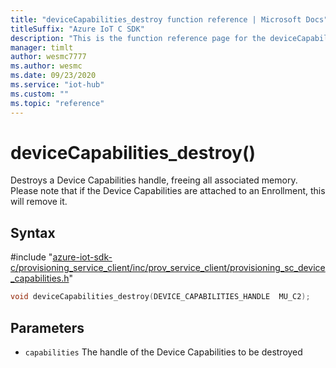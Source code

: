 ```yaml
---                             
title: "deviceCapabilities_destroy function reference | Microsoft Docs" 
titleSuffix: "Azure IoT C SDK"            
description: "This is the function reference page for the deviceCapabilities_destroy() function in the Azure IoT C SDK. This SDK is used with Azure IoT Hub and Azure IoT Hub Device Provisioning Service"            
manager: timlt                 
author: wesmc7777              
ms.author: wesmc               
ms.date: 09/23/2020                    
ms.service: "iot-hub"             
ms.custom: ""                
ms.topic: "reference"        
---                            
```


# deviceCapabilities_destroy()

Destroys a Device Capabilities handle, freeing all associated memory. Please note that if the Device Capabilities are attached to an Enrollment, this will remove it.

## Syntax

\#include "[azure-iot-sdk-c/provisioning_service_client/inc/prov_service_client/provisioning_sc_device_capabilities.h](../provisioning-sc-device-capabilities-h.md)"  
```C
void deviceCapabilities_destroy(DEVICE_CAPABILITIES_HANDLE  MU_C2);
```

## Parameters
* `capabilities` The handle of the Device Capabilities to be destroyed

